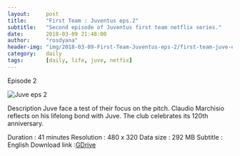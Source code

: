 ```yaml
---
layout:     post
title:      "First Team : Juventus eps.2"
subtitle:   "Second episode of Juventus first team netflix series."
date:       2018-03-09 21:48:00
author:     "rosdyana"
header-img: "img/2018-03-09-First-Team-Juventus-eps-2/first-team-juve-eps-2.JPG"
category:   daily
tags:       [daily, life, juve, netfix]
---
```


Episode 2


![Juve eps 2]({{site.url}}/img/2018-02-17-First-Team-Juventus-eps-2/first-team-juve-eps-2.JPG )


Description
Juve face a test of their focus on the pitch. Claudio Marchisio reflects on his lifelong bond with Juve. The club celebrates its 120th anniversary.

Duration : 41 minutes
Resolution : 480 x 320
Data size : 292 MB
Subtitle : English
Download link :[GDrive](https://drive.google.com/open?id=13EspP_gFFGKwCwmwu2ObwXfu47ZSUZ7y)
